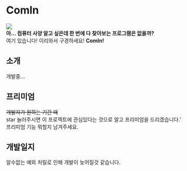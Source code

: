 # ComIn
<img src = "https://img.shields.io/badge/C%23-주로사용-green"> <br>
<b>아... 컴퓨터 사양 알고 싶은데 한 번에 다 찾아보는 프로그램은 없을까?</b> <br>
여기 있습니다! 이리와서 구경하세요! <b>ComIn! </b> <br>

## 소개
개발중... <br>



## 프리미엄
~~개발자가 원하는 기간 때~~ <br>
star 눌러주시면 이 프로젝트에 관심있다는 것으로 알고 프리미엄을 드리겠습니다.' <br>
프리미엄 기능 뭐할지 남겨주세요. <br>


## 개발일지
알수없는 예외 처릴로 인해 개발이 늦어질것 같습니다. <br>

